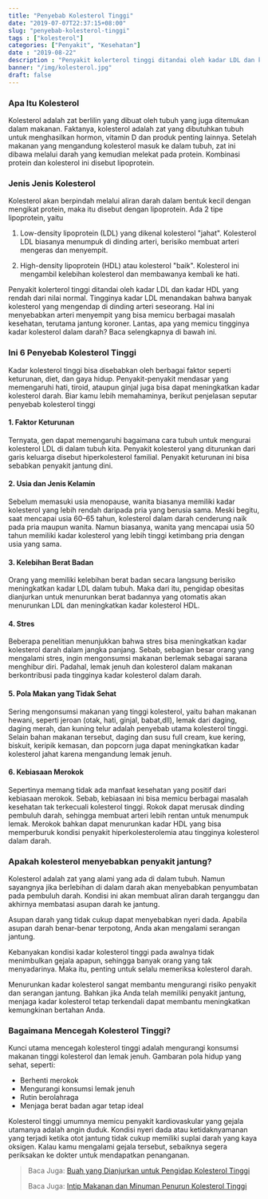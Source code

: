 ```yaml
---
title: "Penyebab Kolesterol Tinggi"
date: "2019-07-07T22:37:15+08:00"
slug: "penyebab-kolesterol-tinggi"
tags : ["kolesterol"]
categories: ["Penyakit", "Kesehatan"]
date : "2019-08-22"
description : "Penyakit kolerterol tinggi ditandai oleh kadar LDL dan kadar HDL yang rendah dari nilai normal."
banner: "/img/kolesterol.jpg"
draft: false
---
```


### Apa Itu Kolesterol
Kolesterol adalah zat berlilin yang dibuat oleh tubuh yang juga ditemukan dalam makanan. Faktanya, kolesterol adalah zat yang dibutuhkan tubuh untuk menghasilkan hormon, vitamin D dan produk penting lainnya. Setelah makanan yang mengandung kolesterol masuk ke dalam tubuh, zat ini dibawa melalui darah yang kemudian melekat pada protein. Kombinasi protein dan kolesterol ini disebut lipoprotein. 

### Jenis Jenis Kolesterol
Kolesterol akan berpindah melalui aliran darah dalam bentuk kecil dengan mengikat protein, maka itu disebut dengan lipoprotein. Ada 2 tipe lipoprotein, yaitu

1. Low-density lipoprotein (LDL) yang dikenal kolesterol "jahat". Kolesterol LDL biasanya menumpuk di dinding arteri, berisiko membuat arteri mengeras dan menyempit.

2. High-density lipoprotein (HDL) atau kolesterol "baik". Kolesterol ini mengambil kelebihan kolesterol dan membawanya kembali ke hati.

Penyakit kolerterol tinggi ditandai oleh kadar LDL dan kadar HDL yang rendah dari nilai normal. Tingginya kadar LDL menandakan bahwa banyak kolesterol yang mengendap di dinding arteri seseorang. Hal ini menyebabkan arteri menyempit yang bisa memicu berbagai masalah kesehatan, terutama jantung koroner. Lantas, apa yang memicu tingginya kadar kolesterol dalam darah? Baca selengkapnya di bawah ini.

### Ini 6 Penyebab Kolesterol Tinggi

Kadar kolesterol tinggi bisa disebabkan oleh berbagai faktor seperti keturunan, diet, dan gaya hidup. Penyakit-penyakit mendasar yang memengaruhi hati, tiroid, ataupun ginjal juga bisa dapat meningkatkan kadar kolesterol darah. Biar kamu lebih memahaminya, berikut penjelasan seputar penyebab kolesterol tinggi

#### 1. Faktor Keturunan

Ternyata, gen dapat memengaruhi bagaimana cara tubuh untuk mengurai kolesterol LDL di dalam tubuh kita. Penyakit kolesterol yang diturunkan dari garis keluarga disebut hiperkolesterol familial. Penyakit keturunan ini bisa sebabkan penyakit jantung dini.

#### 2. Usia dan Jenis Kelamin

Sebelum memasuki usia menopause, wanita biasanya memiliki kadar kolesterol yang lebih rendah daripada pria yang berusia sama. Meski begitu, saat mencapai usia 60–65 tahun, kolesterol dalam darah cenderung naik pada pria maupun wanita. Namun biasanya, wanita yang mencapai usia 50 tahun memiliki kadar kolesterol yang lebih tinggi ketimbang pria dengan usia yang sama.

#### 3. Kelebihan Berat Badan

Orang yang memiliki kelebihan berat badan secara langsung berisiko meningkatkan kadar LDL dalam tubuh. Maka dari itu, pengidap obesitas dianjurkan untuk menurunkan berat badannya yang otomatis akan menurunkan LDL dan meningkatkan kadar kolesterol HDL.

#### 4. Stres

Beberapa penelitian menunjukkan bahwa stres bisa meningkatkan kadar kolesterol darah dalam jangka panjang. Sebab, sebagian besar orang yang mengalami stres, ingin mengonsumsi makanan berlemak sebagai sarana menghibur diri. Padahal, lemak jenuh dan kolesterol dalam makanan  berkontribusi pada tingginya kadar kolesterol dalam darah.

#### 5. Pola Makan yang Tidak Sehat

Sering mengonsumsi makanan yang tinggi kolesterol, yaitu bahan makanan hewani, seperti jeroan (otak, hati, ginjal, babat,dll), lemak dari daging, daging merah, dan kuning telur adalah penyebab utama kolesterol tinggi. Selain bahan makanan tersebut, daging dan susu full cream, kue kering, biskuit, keripik kemasan, dan popcorn juga dapat meningkatkan kadar kolesterol jahat karena mengandung  lemak jenuh.

#### 6. Kebiasaan Merokok

Sepertinya memang tidak ada manfaat kesehatan yang positif dari kebiasaan merokok. Sebab, kebiasaan ini bisa memicu berbagai masalah kesehatan tak terkecuali kolesterol tinggi. Rokok dapat merusak dinding pembuluh darah, sehingga membuat arteri lebih rentan untuk menumpuk lemak. Merokok bahkan dapat menurunkan kadar HDL yang bisa memperburuk kondisi penyakit hiperkolesterolemia atau tingginya kolesterol dalam darah.

### Apakah kolesterol menyebabkan penyakit jantung?
Kolesterol adalah zat yang alami yang ada di dalam tubuh. Namun sayangnya jika berlebihan di dalam darah akan menyebabkan penyumbatan pada pembuluh darah. Kondisi ini akan membuat aliran darah terganggu dan akhirnya membatasi asupan darah ke jantung.

Asupan darah yang tidak cukup dapat menyebabkan nyeri dada. Apabila asupan darah benar-benar terpotong, Anda akan mengalami serangan jantung.

Kebanyakan kondisi kadar kolesterol tinggi pada awalnya tidak menimbulkan gejala apapun, sehingga banyak orang yang tak menyadarinya. Maka itu, penting untuk selalu memeriksa kolesterol darah.

Menurunkan kadar kolesterol sangat membantu mengurangi risiko penyakit dan serangan jantung. Bahkan jika Anda telah memiliki penyakit jantung, menjaga kadar kolesterol tetap terkendali dapat membantu meningkatkan kemungkinan bertahan Anda.

### Bagaimana Mencegah Kolesterol Tinggi?
Kunci utama mencegah kolesterol tinggi adalah mengurangi konsumsi makanan tinggi kolesterol dan lemak jenuh. Gambaran pola hidup yang sehat, seperti:

- Berhenti merokok
- Mengurangi konsumsi lemak jenuh
- Rutin berolahraga
- Menjaga berat badan agar tetap ideal

Kolesterol tinggi umumnya memicu penyakit kardiovaskular yang gejala utamanya adalah angin duduk. Kondisi nyeri dada atau ketidaknyamanan yang terjadi ketika otot jantung tidak cukup memiliki suplai darah yang kaya oksigen. Kalau kamu mengalami gejala tersebut, sebaiknya segera periksakan ke dokter untuk mendapatkan penanganan.

> Baca Juga: [Buah yang Dianjurkan untuk Pengidap Kolesterol Tinggi](/post/Buah-Yang-Membantu-Menurunkan-Kolesterol/)
>
> Baca Juga: [Intip Makanan dan Minuman Penurun Kolesterol Tinggi](/zzz)